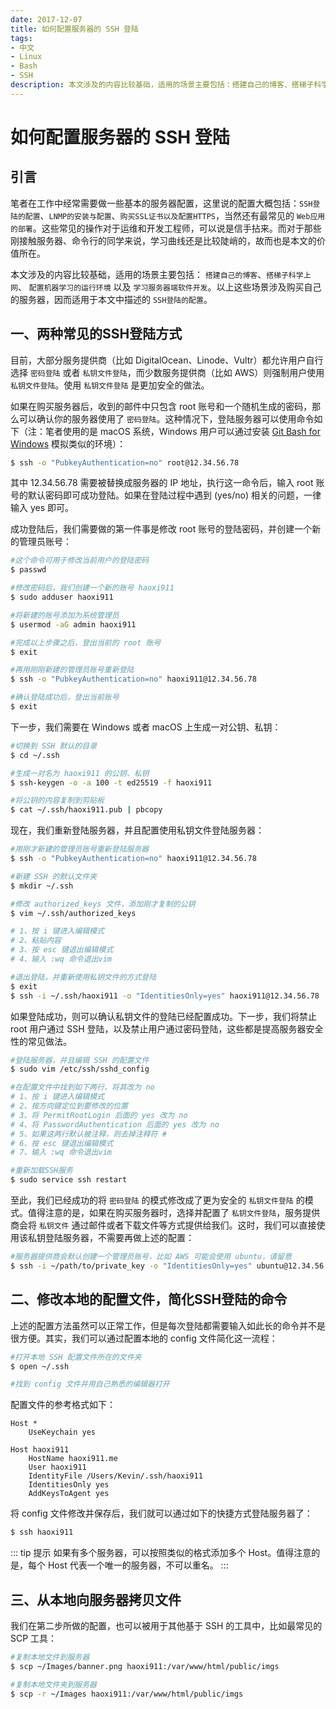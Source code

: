 ```yaml
---
date: 2017-12-07
title: 如何配置服务器的 SSH 登陆
tags:
- 中文
- Linux
- Bash
- SSH
description: 本文涉及的内容比较基础，适用的场景主要包括：搭建自己的博客、搭梯子科学上网、配置机器学习的运行环境以及学习服务器端软件开发。以上这些场景涉及购买自己的服务器，因而适用于本文中描述的SSH登陆的配置。
---
```

# 如何配置服务器的 SSH 登陆

## 引言

笔者在工作中经常需要做一些基本的服务器配置，这里说的配置大概包括：`SSH登陆的配置`、`LNMP的安装与配置`、`购买SSL证书以及配置HTTPS`，当然还有最常见的 `Web应用的部署`。这些常见的操作对于运维和开发工程师，可以说是信手拈来。而对于那些刚接触服务器、命令行的同学来说，学习曲线还是比较陡峭的，故而也是本文的价值所在。

本文涉及的内容比较基础，适用的场景主要包括： `搭建自己的博客`、`搭梯子科学上网`、 `配置机器学习的运行环境` 以及 `学习服务器端软件开发`。以上这些场景涉及购买自己的服务器，因而适用于本文中描述的 `SSH登陆的配置`。

## 一、两种常见的SSH登陆方式

目前，大部分服务提供商（比如 DigitalOcean、Linode、Vultr）都允许用户自行选择 `密码登陆` 或者 `私钥文件登陆`，而少数服务提供商（比如 AWS）则强制用户使用 `私钥文件登陆`。使用 `私钥文件登陆` 是更加安全的做法。

如果在购买服务器后，收到的邮件中只包含 root 账号和一个随机生成的密码，那么可以确认你的服务器使用了 `密码登陆`。这种情况下，登陆服务器可以使用命令如下（注：笔者使用的是 macOS 系统，Windows 用户可以通过安装 [Git Bash for Windows](https://git-for-windows.github.io/) 模拟类似的环境）：

```bash
$ ssh -o "PubkeyAuthentication=no" root@12.34.56.78
```

其中 12.34.56.78 需要被替换成服务器的 IP 地址，执行这一命令后，输入 root 账号的默认密码即可成功登陆。如果在登陆过程中遇到 (yes/no) 相关的问题，一律输入 yes 即可。

成功登陆后，我们需要做的第一件事是修改 root 账号的登陆密码，并创建一个新的管理员账号：

```bash
#这个命令可用于修改当前用户的登陆密码
$ passwd 

#修改密码后，我们创建一个新的账号 haoxi911
$ sudo adduser haoxi911

#将新建的账号添加为系统管理员
$ usermod -aG admin haoxi911

#完成以上步骤之后，登出当前的 root 账号
$ exit

#再用刚刚新建的管理员账号重新登陆
$ ssh -o "PubkeyAuthentication=no" haoxi911@12.34.56.78

#确认登陆成功后，登出当前账号
$ exit
```

下一步，我们需要在 Windows 或者 macOS 上生成一对公钥、私钥：

```bash
#切换到 SSH 默认的目录
$ cd ~/.ssh

#生成一对名为 haoxi911 的公钥、私钥
$ ssh-keygen -o -a 100 -t ed25519 -f haoxi911

#将公钥的内容复制到剪贴板
$ cat ~/.ssh/haoxi911.pub | pbcopy
```

现在，我们重新登陆服务器，并且配置使用私钥文件登陆服务器：

```bash
#用刚才新建的管理员账号重新登陆服务器
$ ssh -o "PubkeyAuthentication=no" haoxi911@12.34.56.78

#新建 SSH 的默认文件夹
$ mkdir ~/.ssh

#修改 authorized_keys 文件，添加刚才复制的公钥
$ vim ~/.ssh/authorized_keys

# 1、按 i 键进入编辑模式
# 2、粘贴内容
# 3、按 esc 键退出编辑模式
# 4、输入 :wq 命令退出vim

#退出登陆，并重新使用私钥文件的方式登陆
$ exit
$ ssh -i ~/.ssh/haoxi911 -o "IdentitiesOnly=yes" haoxi911@12.34.56.78
```

如果登陆成功，则可以确认私钥文件的登陆已经配置成功。下一步，我们将禁止 root 用户通过 SSH 登陆，以及禁止用户通过密码登陆，这些都是提高服务器安全性的常见做法。

```bash
#登陆服务器，并且编辑 SSH 的配置文件
$ sudo vim /etc/ssh/sshd_config

#在配置文件中找到如下两行，将其改为 no
# 1、按 i 键进入编辑模式
# 2、按方向键定位到要修改的位置
# 3、将 PermitRootLogin 后面的 yes 改为 no
# 4、将 PasswordAuthentication 后面的 yes 改为 no
# 5、如果这两行默认被注释，则去掉注释符 #
# 6、按 esc 键退出编辑模式
# 7、输入 :wq 命令退出vim

#重新加载SSH服务
$ sudo service ssh restart
```

至此，我们已经成功的将 `密码登陆` 的模式修改成了更为安全的 `私钥文件登陆` 的模式。值得注意的是，如果在购买服务器时，选择并配置了 `私钥文件登陆`，服务提供商会将 `私钥文件` 通过邮件或者下载文件等方式提供给我们。这时，我们可以直接使用该私钥登陆服务器，不需要再做上述的配置：

```bash
#服务器提供商会默认创建一个管理员账号，比如 AWS 可能会使用 ubuntu，请留意
$ ssh -i ~/path/to/private_key -o "IdentitiesOnly=yes" ubuntu@12.34.56.78
```

## 二、修改本地的配置文件，简化SSH登陆的命令

上述的配置方法虽然可以正常工作，但是每次登陆都需要输入如此长的命令并不是很方便。其实，我们可以通过配置本地的 config 文件简化这一流程：

```bash
#打开本地 SSH 配置文件所在的文件夹
$ open ~/.ssh

#找到 config 文件并用自己熟悉的编辑器打开
```

配置文件的参考格式如下：

```
Host *
    UseKeychain yes

Host haoxi911
    HostName haoxi911.me
    User haoxi911
    IdentityFile /Users/Kevin/.ssh/haoxi911
    IdentitiesOnly yes
    AddKeysToAgent yes
```

将 config 文件修改并保存后，我们就可以通过如下的快捷方式登陆服务器了：

```bash
$ ssh haoxi911
```

::: tip 提示
如果有多个服务器，可以按照类似的格式添加多个 Host。值得注意的是，每个 Host 代表一个唯一的服务器，不可以重名。
:::

## 三、从本地向服务器拷贝文件

我们在第二步所做的配置，也可以被用于其他基于 SSH 的工具中，比如最常见的 SCP 工具：

```bash
#复制本地文件到服务器
$ scp ~/Images/banner.png haoxi911:/var/www/html/public/imgs

#复制本地文件夹到服务器
$ scp -r ~/Images haoxi911:/var/www/html/public/imgs
```
<ClientOnly>
  <Comment />
</ClientOnly>